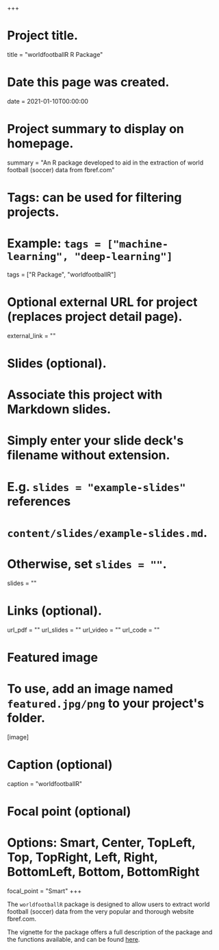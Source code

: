 +++
# Project title.
title = "worldfootballR R Package"

# Date this page was created.
date = 2021-01-10T00:00:00

# Project summary to display on homepage.
summary = "An R package developed to aid in the extraction of world football (soccer) data from fbref.com"

# Tags: can be used for filtering projects.
# Example: `tags = ["machine-learning", "deep-learning"]`
tags = ["R Package", "worldfootballR"]

# Optional external URL for project (replaces project detail page).
external_link = ""

# Slides (optional).
#   Associate this project with Markdown slides.
#   Simply enter your slide deck's filename without extension.
#   E.g. `slides = "example-slides"` references 
#   `content/slides/example-slides.md`.
#   Otherwise, set `slides = ""`.
slides = ""

# Links (optional).
url_pdf = ""
url_slides = ""
url_video = ""
url_code = ""


# Featured image
# To use, add an image named `featured.jpg/png` to your project's folder. 
[image]
  # Caption (optional)
  caption = "worldfootballR"
  
  # Focal point (optional)
  # Options: Smart, Center, TopLeft, Top, TopRight, Left, Right, BottomLeft, Bottom, BottomRight
  focal_point = "Smart"
+++



The `worldfootballR` package is designed to allow users to extract world football (soccer) data from the very popular and thorough website fbref.com.

The vignette for the package offers a full description of the package and the functions available, and can be found [here](https://jaseziv.github.io/worldfootballR/).

